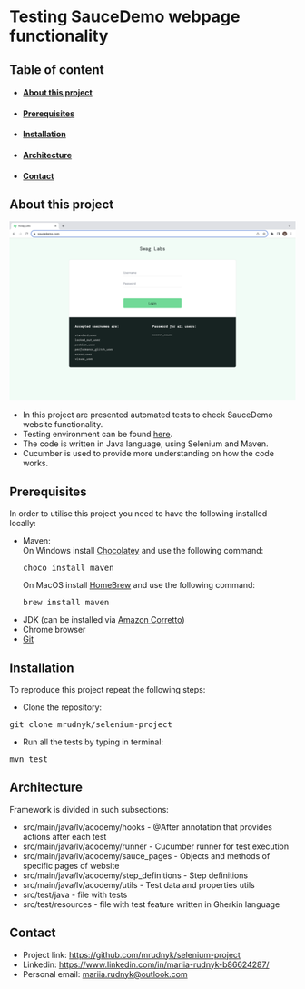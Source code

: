 # Testing SauceDemo webpage functionality 

## Table of content
* #### <a href="#About this project">About this project</a>
* #### <a href="#Prerequisites">Prerequisites</a>
* #### <a href="#Installation">Installation</a>
* #### <a href="#Architecture">Architecture</a>
* #### <a href="#Contact">Contact</a>

## <a id ="About this project"></a>About this project

<img src="SauceDemo.png">

* In this project are presented automated tests to check SauceDemo website functionality. 
* Testing environment can be found <a href="https://www.saucedemo.com/">here</a>. 
* The code is written in Java language, using Selenium and Maven.
* Cucumber is used to provide more understanding on how the code works.

## <a id = "Prerequisites"></a>Prerequisites

In order to utilise this project you need to have the following installed locally:

* Maven:
<br> On Windows install <a href="https://chocolatey.org/install">Chocolatey</a> and use the following command:
<br> <pre>choco install maven</pre>
On MacOS install <a href="https://brew.sh/">HomeBrew</a> and use the following command:
<br> <pre>brew install maven</pre>
* JDK (can be installed via <a href="https://docs.aws.amazon.com/corretto/latest/corretto-11-ug/downloads-list.html">Amazon Corretto</a>)
* Chrome browser
* <a href="https://git-scm.com/downloads">Git</a>

## <a id = "Installation"></a>Installation

To reproduce this project repeat the following steps:

* Clone the repository:
<pre>git clone mrudnyk/selenium-project</pre>
* Run all the tests by typing in terminal:
<pre>mvn test</pre>

## <a id = "Architecture"></a>Architecture
Framework is divided in such subsections:
* src/main/java/lv/acodemy/hooks - @After annotation that provides actions after each test
* src/main/java/lv/acodemy/runner - Cucumber runner for test execution
* src/main/java/lv/acodemy/sauce_pages - Objects and methods of specific pages of website
* src/main/java/lv/acodemy/step_definitions - Step definitions
* src/main/java/lv/acodemy/utils - Test data and properties utils
* src/test/java - file with tests
* src/test/resources - file with test feature written in Gherkin language

## <a id = "Contact"></a>Contact
* Project link: <a href="https://github.com/mrudnyk/selenium-project">https://github.com/mrudnyk/selenium-project </a>
* Linkedin: <a href="https://www.linkedin.com/in/mariia-rudnyk-b86624287/">https://www.linkedin.com/in/mariia-rudnyk-b86624287/ </a>
* Personal email: <a href="mailto: mariia.rudnyk@outlook.com"> mariia.rudnyk@outlook.com </a>











